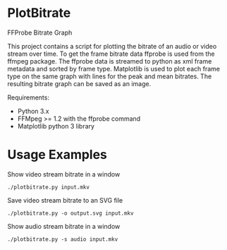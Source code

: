 PlotBitrate
===========

FFProbe Bitrate Graph

This project contains a script for plotting the bitrate of an audio or video
stream over time.  To get the frame bitrate data ffprobe is used from the
ffmpeg package.  The ffprobe data is streamed to python as xml frame metadata
and sorted by frame type.  Matplotlib is used to plot each frame type on the
same graph with lines for the peak and mean bitrates.  The resulting bitrate
graph can be saved as an image.

Requirements:

* Python 3.x
* FFMpeg >= 1.2 with the ffprobe command
* Matplotlib python 3 library


Usage Examples
==============

Show video stream bitrate in a window

```
./plotbitrate.py input.mkv
```

Save video stream bitrate to an SVG file

```
./plotbitrate.py -o output.svg input.mkv
```

Show audio stream bitrate in a window

```
./plotbitrate.py -s audio input.mkv
```
